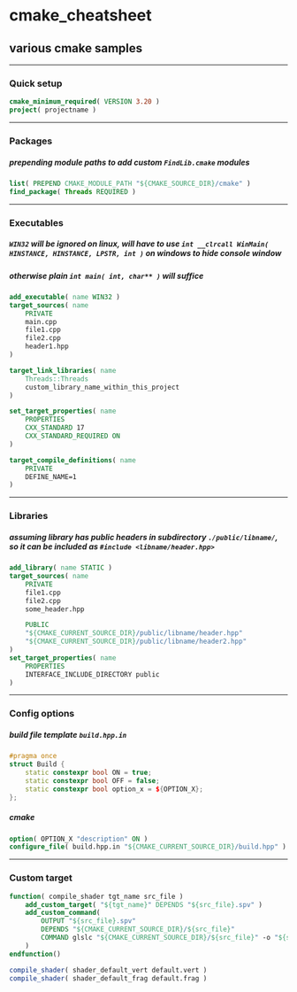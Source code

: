# cmake_cheatsheet
## various cmake samples

---

### Quick setup
```cmake
cmake_minimum_required( VERSION 3.20 )
project( projectname )
```

---

### Packages
##### prepending module paths to add custom `FindLib.cmake` modules
```cmake
list( PREPEND CMAKE_MODULE_PATH "${CMAKE_SOURCE_DIR}/cmake" )
find_package( Threads REQUIRED )
```

---

### Executables
##### `WIN32` will be ignored on linux, will have to use `int __clrcall WinMain( HINSTANCE, HINSTANCE, LPSTR, int )` on windows to hide console window
##### otherwise plain `int main( int, char** )` will suffice
```cmake
add_executable( name WIN32 )
target_sources( name
    PRIVATE
    main.cpp
    file1.cpp
    file2.cpp
    header1.hpp
)

target_link_libraries( name
    Threads::Threads
    custom_library_name_within_this_project
)

set_target_properties( name
    PROPERTIES
    CXX_STANDARD 17
    CXX_STANDARD_REQUIRED ON
)

target_compile_definitions( name
    PRIVATE
    DEFINE_NAME=1
)
```

---

### Libraries
##### assuming library has public headers in subdirectory `./public/libname/`, so it can be included as `#include <libname/header.hpp>`
```cmake
add_library( name STATIC )
target_sources( name
    PRIVATE
    file1.cpp
    file2.cpp
    some_header.hpp

    PUBLIC
    "${CMAKE_CURRENT_SOURCE_DIR}/public/libname/header.hpp"
    "${CMAKE_CURRENT_SOURCE_DIR}/public/libname/header2.hpp"
)
set_target_properties( name
    PROPERTIES
    INTERFACE_INCLUDE_DIRECTORY public
)
```

---

### Config options
##### build file template `build.hpp.in`
```cpp
#pragma once
struct Build {
    static constexpr bool ON = true;
    static constexpr bool OFF = false;
    static constexpr bool option_x = ${OPTION_X};
};
```
##### cmake
```cmake
option( OPTION_X "description" ON )
configure_file( build.hpp.in "${CMAKE_CURRENT_SOURCE_DIR}/build.hpp" )
```

---

### Custom target
```cmake
function( compile_shader tgt_name src_file )
    add_custom_target( "${tgt_name}" DEPENDS "${src_file}.spv" )
    add_custom_command(
        OUTPUT "${src_file}.spv"
        DEPENDS "${CMAKE_CURRENT_SOURCE_DIR}/${src_file}"
        COMMAND glslc "${CMAKE_CURRENT_SOURCE_DIR}/${src_file}" -o "${src_file}.spv"
    )
endfunction()

compile_shader( shader_default_vert default.vert )
compile_shader( shader_default_frag default.frag )
```